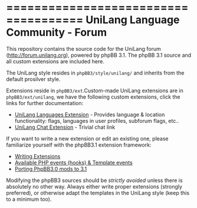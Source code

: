 =====================================
UniLang Language Community - Forum
=====================================

This repository contains the source code for the UniLang forum
(http://forum.unilang.org), powered by phpBB 3.1. The phpBB 3.1 source and all
custom extensions are included here.

The UniLang style resides in ``phpBB3/style/unilang/`` and inherits from the
default prosilver style.

Extensions reside in ``phpBB3/ext``.Custom-made UniLang extensions are in
``phpBB3/ext/unilang``, we have the following custom extensions, click the links for
further documentation:

 * [UniLang Languages
   Extension](https://github.com/proycon/unilangforum/tree/master/phpBB3/ext/unilang/languages) - Provides language & location functionality: flags, languages in user profiles, subforum flags, etc..
 * [UniLang Chat
   Extension](https://github.com/proycon/unilangforum/tree/master/phpBB3/ext/unilang/chat) - Trivial chat link 


If you want to write a new extension or edit an
existing one, please familiarize yourself with the phpBB3.1 extension framework:

 * [Writing Extensions](https://www.phpbb.com/extensions/writing/)
 * [Available PHP events (hooks) & Template events](https://wiki.phpbb.com/Event_List)
 * [Porting PhpBB3.0 mods to 3.1](https://github.com/nickvergessen/howto-convert-phpbb30mod-to-phpbb31ext)

Modifying the phpBB3 sources should be *strictly avoided* unless there is
absolutely no other way. Always either write proper extensions (strongly
preferred), or otherwise adapt the templates in the UniLang style (keep this
to a minimum too).



